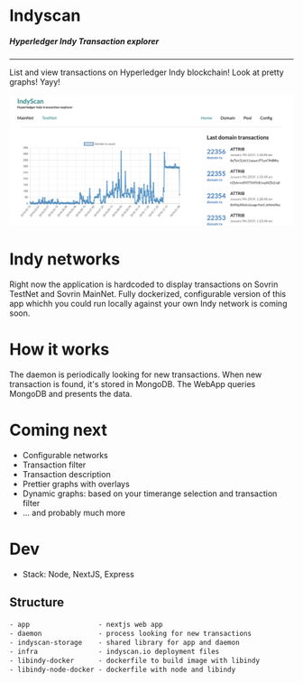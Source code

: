 # Indyscan
##### Hyperledger Indy Transaction explorer

--------

List and view transactions on Hyperledger Indy blockchain! Look at pretty graphs! Yayy! 

![Indyscan](/docs/indyscan.png)

# Indy networks
Right now the application is hardcoded to display transactions on Sovrin TestNet and Sovrin MainNet.
Fully dockerized, configurable version of this app whichh you could run locally against your own Indy network is 
coming soon. 

# How it works
The daemon is periodically looking for new transactions. When new transaction is found, it's
stored in MongoDB. The WebApp queries MongoDB and presents the data.

# Coming next
- Configurable networks
- Transaction filter
- Transaction description
- Prettier graphs with overlays
- Dynamic graphs: based on your timerange selection and transaction filter
- ... and probably much more 

# Dev
- Stack: Node, NextJS, Express 

## Structure
```
- app                 - nextjs web app
- daemon              - process looking for new transactions
- indyscan-storage    - shared library for app and daemon
- infra               - indyscan.io deployment files
- libindy-docker      - dockerfile to build image with libindy
- libindy-node-docker - dockerfile with node and libindy
```


